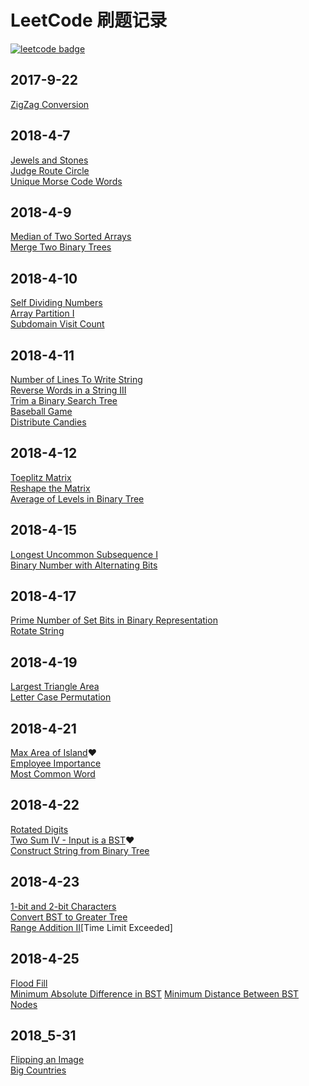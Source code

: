# LeetCode 刷题记录
[![leetcode badge](https://leetcode-badge.chyroc.cn/?name=CHINA_Scy)](https://leetcode.com/china_scy/)
## 2017-9-22 
[ZigZag Conversion](https://leetcode.com/problems/zigzag-conversion/description/)
## 2018-4-7 
[Jewels and Stones](https://leetcode.com/problems/jewels-and-stones/description//)  
[Judge Route Circle](https://leetcode.com/problems/judge-route-circle/description/)  
[Unique Morse Code Words](https://leetcode.com/problems/unique-morse-code-words/description/)    
## 2018-4-9  
[Median of Two Sorted Arrays](https://leetcode.com/problems/median-of-two-sorted-arrays/description/)  
[Merge Two Binary Trees](https://leetcode.com/problems/merge-two-binary-trees/description/)  
## 2018-4-10
[Self Dividing Numbers](https://leetcode.com/problems/self-dividing-numbers/description/)  
[Array Partition I](https://leetcode.com/problems/array-partition-i/description/)  
[Subdomain Visit Count](https://leetcode.com/problems/subdomain-visit-count/description/)  
## 2018-4-11   
[Number of Lines To Write String](https://leetcode.com/problems/number-of-lines-to-write-string/description/)  
[Reverse Words in a String III](https://leetcode.com/problems/reverse-words-in-a-string-iii/description/)  
[Trim a Binary Search Tree](https://leetcode.com/problems/trim-a-binary-search-tree/description/)  
[Baseball Game](https://leetcode.com/problems/baseball-game/description/)  
[Distribute Candies](https://leetcode.com/problems/distribute-candies/description/)  
## 2018-4-12  
[Toeplitz Matrix](https://leetcode.com/problems/toeplitz-matrix/description/)  
[Reshape the Matrix](https://leetcode.com/problems/reshape-the-matrix/description/)  
[Average of Levels in Binary Tree](https://leetcode.com/problems/average-of-levels-in-binary-tree/description/)  
## 2018-4-15
[Longest Uncommon Subsequence I](https://leetcode.com/problems/longest-uncommon-subsequence-i/description/)  
[Binary Number with Alternating Bits](https://leetcode.com/problems/binary-number-with-alternating-bits/description/)  
## 2018-4-17  
[Prime Number of Set Bits in Binary Representation](https://leetcode.com/problems/prime-number-of-set-bits-in-binary-representation/description/)    
[Rotate String](https://leetcode.com/problems/rotate-string/description/)  
## 2018-4-19  
[Largest Triangle Area](https://leetcode.com/problems/largest-triangle-area/description/)  
[Letter Case Permutation](https://leetcode.com/problems/letter-case-permutation/description/)    
## 2018-4-21  
[Max Area of Island](https://leetcode.com/problems/max-area-of-island/description/):heart:  
[Employee Importance](https://leetcode.com/problems/employee-importance/description/)  
[Most Common Word](https://leetcode.com/problems/most-common-word/description/)  
## 2018-4-22  
[Rotated Digits](https://leetcode.com/problems/rotated-digits/description/)  
[Two Sum IV - Input is a BST](https://leetcode.com/problems/two-sum-iv-input-is-a-bst/description/):heart:  
[Construct String from Binary Tree](https://leetcode.com/problems/construct-string-from-binary-tree/description/)  
## 2018-4-23  
[1-bit and 2-bit Characters](https://leetcode.com/problems/1-bit-and-2-bit-characters/description/)  
[Convert BST to Greater Tree](https://leetcode.com/problems/convert-bst-to-greater-tree/description/)  
[Range Addition II](https://leetcode.com/problems/range-addition-ii/description/)[Time Limit Exceeded]  
## 2018-4-25  
[Flood Fill](https://leetcode.com/problems/flood-fill/description/)  
[Minimum Absolute Difference in BST](https://leetcode.com/problems/minimum-absolute-difference-in-bst/description/) 
[Minimum Distance Between BST Nodes](https://leetcode.com/problems/minimum-distance-between-bst-nodes/description/) 
## 2018_5-31
[Flipping an Image](https://leetcode.com/problems/flipping-an-image/description/)  
[Big Countries](https://leetcode.com/problems/big-countries/description/)